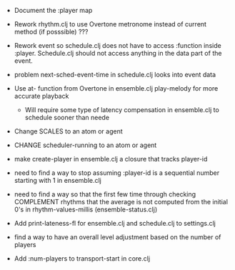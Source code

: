 * Document the :player map

* Rework rhythm.clj to use Overtone metronome instead of current method (if posssible) ???

* Rework event so schedule.clj does not have to access :function inside :player. Schedule.clj should not access anything in the data part of the event.

* problem next-sched-event-time in schedule.clj looks into event data

* Use at- function from Overtone in ensemble.clj play-melody for more accurate playback
  - Will require some type of latency compensation in ensemble.clj to schedule sooner than neede

* Change SCALES to an atom or agent

* CHANGE scheduler-running to an atom or agent

* make create-player in ensemble.clj a closure that tracks player-id

* need to find a way to stop assuming :player-id is a sequential number starting with 1 in ensemble.clj

* need to find a way so that the first few time through checking COMPLEMENT rhythms that the average is not computed from the initial 0's in rhythm-values-millis (ensemble-status.clj)

* Add print-lateness-fl for ensemble.clj and schedule.clj to settings.clj

* find a way to have an overall level adjustment based on the number of players

* Add :num-players to transport-start in core.clj
